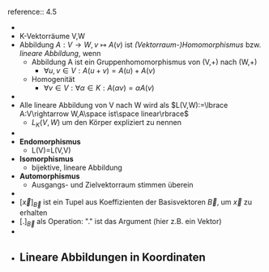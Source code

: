 reference:: 4.5

-
- K-Vektorräume V,W
- Abbildung $A:V\rightarrow W,v\mapsto A(v)$ ist *(Vektorraum-)Homomorphismus* bzw. *lineare Abbildung*, wenn
	- Abbildung A ist ein Gruppenhomomorphismus von (V,+) nach (W,+)
		- $\forall u,v\in V:A(u+v)=A(u)+A(v)$
	- Homogenität
		- $\forall v\in V:\forall\alpha\in K:A(\alpha v)=\alpha A(v)$
-
- Alle lineare Abbildung von V nach W wird als $L(V,W):=\lbrace A:V\rightarrow W,A\space ist\space linear\rbrace$
	- $L_{K}(V,W)$ um den Körper expliziert zu nennen
-
- **Endomorphismus**
	- L(V)=L(V,V)
- **Isomorphismus**
	- bijektive, lineare Abbildung
- **Automorphismus**
	- Ausgangs- und Zielvektorraum stimmen überein
-
- $[\overrightarrow{x}]_{\overrightarrow{B}}$ ist ein Tupel aus Koeffizienten der Basisvektoren $\overrightarrow{B}$, um $\overrightarrow{x}$ zu erhalten
- $[.]_{\overrightarrow{B}}$ als Operation: "." ist das Argument (hier z.B. ein Vektor)
-
- Lineare Abbildungen in Koordinaten
	-